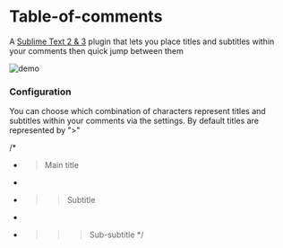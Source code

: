 # Table-of-comments

A [Sublime Text 2 & 3](http://www.sublimetext.com) plugin that lets you place titles and subtitles within your comments then quick jump between them

![demo](http://imgur.com/03V7JGy.gif)

### Configuration

You can choose which combination of characters represent titles and subtitles within your comments via the settings.
By default titles are represented by ">"

/*
* > Main title
*
* >> Subtitle
*
* >>> Sub-subtitle
*/
